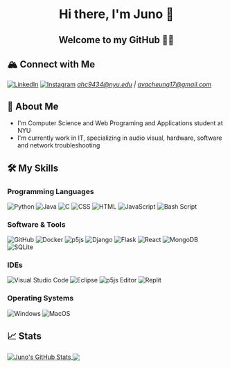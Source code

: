 <p>
<h1 align="center">Hi there, I'm Juno 🌸</h1>
<h2 align="center">Welcome to my GitHub ✌🏼</h2>
</p>

## 🏔️ Connect with Me
[![LinkedIn](https://img.shields.io/badge/LinkedIn-0077B5?style=flat-square&logo=linkedin&logoColor=white)](https://www.linkedin.com/in/avacheung17/)
[![Instagram](https://img.shields.io/badge/Instagram-%23E4405F.svg?style=flat-square&logo=Instagram&logoColor=white)](https://www.instagram.com/imnotjuno/)
*ahc9434@nyu.edu \| avacheung17@gmail.com*


## 🌺 About Me

* I'm Computer Science and Web Programing and Applications student at NYU
* I'm currently work in IT, specializing in audio visual, hardware, software and network troubleshooting

## 🛠️ My Skills 

### Programming Languages
![Python](https://img.shields.io/badge/Python-14354C?style=flat-square&logo=python&logoColor=white)
![Java](https://img.shields.io/badge/-Java-007396?style=flat-square&logo=java)
![C](https://img.shields.io/badge/c-%2300599C.svg?style=flat-square&logo=c&logoColor=white)
![CSS](https://img.shields.io/badge/CSS-239120?&style=flat-square&logo=css3&logoColor=white)
![HTML](https://img.shields.io/badge/HTML-239120?style=flat-square&logo=html5&logoColor=white)
![JavaScript](https://img.shields.io/badge/-JavaScript-black?style=flat-square&logo=javascript)
![Bash Script](https://img.shields.io/badge/bash_script-%23121011.svg?style=flat-square&logo=gnu-bash&logoColor=white)

### Software & Tools
![GitHub](https://img.shields.io/badge/-GitHub-181717?style=flat-square&logo=github)
![Docker](https://img.shields.io/badge/docker-%230db7ed.svg?style=flat-square&logo=docker&logoColor=white)
![p5js](https://img.shields.io/badge/p5.js-ED225D?style=flat-square&logo=p5.js&logoColor=FFFFFF)
![Django](https://img.shields.io/badge/django-%23092E20.svg?style=flat-square&logo=django&logoColor=white)
![Flask](https://img.shields.io/badge/flask-%23000.svg?style=flat-square&logo=flask&logoColor=white)
![React](https://img.shields.io/badge/react-%2320232a.svg?style=flat-square&logo=react&logoColor=%2361DAFB)
![MongoDB](https://img.shields.io/badge/MongoDB-%234ea94b.svg?style=flat-square&logo=mongodb&logoColor=white)
![SQLite](https://img.shields.io/badge/sqlite-%2307405e.svg?style=flat-square&logo=sqlite&logoColor=white)


### IDEs
![Visual Studio Code](https://img.shields.io/badge/Visual_Studio_Code-007ACC?style=flat-square&logo=Visual-Studio-Code&logoColor=white)
![Eclipse](https://img.shields.io/badge/Eclipse-FE7A16.svg?style=flat-square&logo=Eclipse&logoColor=white)
![p5js Editor](https://img.shields.io/badge/p5.js-ED225D?style=flat-square&logo=p5.js&logoColor=FFFFFF)
![Replit](https://img.shields.io/badge/Replit-DD1200?style=flat-square&logo=Replit&logoColor=white)


### Operating Systems
![Windows](https://img.shields.io/badge/Windows-0078D6?style=flat-square&logo=Windows&logoColor=white)
![MacOS](https://img.shields.io/badge/MacOS-000000?style=flat-square&logo=macOS&logoColor=white)

## 📈 Stats
<a href="https://github.com/avacheungx">
  <img align="center" src="https://github-readme-stats.vercel.app/api?username=avacheungx&show_icons=true&theme=dark&line_height=30" alt="Juno's GitHub Stats"/>
</a>
<a href="https://github.com/avacheungx">
  <img align="center" src="https://github-readme-stats.vercel.app/api/top-langs/?username=avacheungx&theme=dark">
</a>
